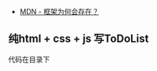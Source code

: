 * [MDN - 框架为何会存在？](https://developer.mozilla.org/zh-CN/docs/Learn_web_development/Core/Frameworks_libraries/Introduction#框架为何会存在？)





## 纯html + css + js 写ToDoList

代码在目录下